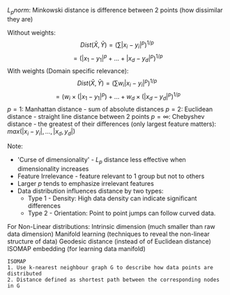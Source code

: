 $L_p norm$: Minkowski distance is difference between 2 points (how dissimilar they are)

Without weights: 
$$Dist(\bar{X}, \bar{Y}) = (\sum |x_i - y_i|^p)^{1/p}$$
$$=(|x_1 - y_1|^p+...+|x_d - y_d|^p)^{1/p}$$
With weights (Domain specific relevance): 
$$Dist(\bar{X}, \bar{Y}) = (\sum w_i|x_i - y_i|^p)^{1/p}$$
$$=(w_i \times(|x_1 - y_1|^p)+...+w_d\times(|x_d - y_d|^p)^{1/p}$$
$p= 1$: Manhattan distance - sum of absolute distances
$p = 2$: Euclidean distance - straight line distance between 2 points
$p= \infty$: Chebyshev distance - the greatest of their differences (only largest feature matters):  
	$max(|x_i - y_i|, ..., |x_d, y_d|)$

Note:
- 'Curse of dimensionality' - $L_p$ distance less effective when dimensionality increases
- Feature Irrelevance - feature relevant to 1 group but not to others
- Larger $p$ tends to emphasize irrelevant features
- Data distribution influences distance by two types:
	- Type 1 - Density: High data density can indicate significant differences
	- Type 2 - Orientation: Point to point jumps can follow curved data. 
	
	
For Non-Linear distributions:
Intrinsic dimension (much smaller than raw data dimension)
Manifold learning (techniques to reveal the non-linear structure of data)
Geodesic distance (instead of of Euclidean distance)
ISOMAP embedding (for learning data manifold)

	ISOMAP
	1. Use k-nearest neighbour graph G to describe how data points are
	distributed
	2. Distance defined as shortest path between the corresponding nodes in G
